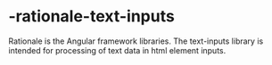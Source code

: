 # -rationale-text-inputs
Rationale is the Angular framework libraries. The text-inputs library is intended for processing of text data in html element inputs.
